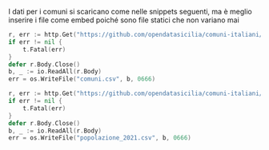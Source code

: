 
I dati per i comuni si scaricano come nelle snippets seguenti, ma è meglio inserire
i file come embed poiché sono file statici che non variano mai

```go
r, err := http.Get("https://github.com/opendatasicilia/comuni-italiani/raw/main/dati/main.csv")
if err != nil {
	t.Fatal(err)
}
defer r.Body.Close()
b, _ := io.ReadAll(r.Body)
err = os.WriteFile("comuni.csv", b, 0666)
```


```go
r, err := http.Get("https://github.com/opendatasicilia/comuni-italiani/raw/main/dati/popolazione_2021.csv")
if err != nil {
	t.Fatal(err)
}
defer r.Body.Close()
b, _ := io.ReadAll(r.Body)
err = os.WriteFile("popolazione_2021.csv", b, 0666)
```